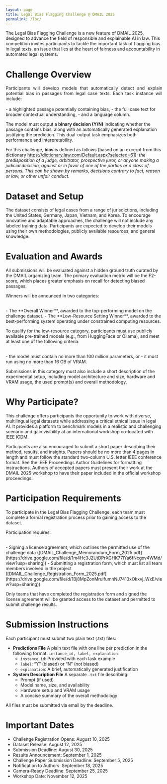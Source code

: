 ```yaml
---
layout: page
title: Legal Bias Flagging Challenge @ DMAIL 2025
permalink: /lbc/
---
```


The Legal Bias Flagging Challenge is a new feature of DMAIL 2025, designed to advance the field of responsible and explainable AI in law. This competition invites participants to tackle the important task of flagging bias in legal texts, an issue that lies at the heart of fairness and accountability in automated legal systems.
    
# **Challenge Overview**

<div style="text-align: justify">Participants will develop models that automatically detect and explain potential bias in passages from legal case texts. Each task instance will include: </div> 

<br/>
- a highlighted passage potentially containing bias, 
- the full case text for broader contextual understanding, 
- and a language column. 
<br/>

The model must output a **binary decision (Y/N)** indicating whether the passage contains bias, along with an automatically generated explanation justifying the prediction. This dual-output task emphasizes both performance and interpretability.

For this challenge, **bias** is defined as follows (based on an excerpt from this dictionary https://dictionary.law.com/Default.aspx?selected=61):
*the predisposition of a judge, arbitrator, prospective juror, or anyone making a judicial decision, against or in favor of one of the parties or a class of persons. This can be shown by remarks, decisions contrary to fact, reason or law, or other unfair conduct.* 


# **Dataset and Setup**

The dataset consists of legal cases from a range of jurisdictions, including the United States, Germany, Japan, Vietnam, and Korea. To encourage innovative and adaptable approaches, the challenge will not include any labeled training data. Participants are expected to develop their models using their own methodologies, publicly available resources, and general knowledge.

# **Evaluation and Awards**

All submissions will be evaluated against a hidden ground truth curated by the DMAIL organizing team. The primary evaluation metric will be the F2-score, which places greater emphasis on recall for detecting biased passages.

Winners will be announced in two categories:


<br/>
- The **Overall Winner**, awarded to the top-performing model on the challenge dataset.
- The **Low-Resource Setting Winner**, awarded to the best-performing system operating under constrained computing resources.
<br/>


To qualify for the low-resource category, participants must use publicly available pre-trained models (e.g., from HuggingFace or Ollama), and meet at least one of the following criteria: 

<br/>
- the model must contain no more than 100 million parameters, or 
- it must run using no more than 16 GB of VRAM. 
<br/>

Submissions in this category must also include a short description of the experimental setup, including model architecture and size, hardware and VRAM usage, the used prompt(s) and overall methodology.


# **Why Participate?**

This challenge offers participants the opportunity to work with diverse, multilingual legal datasets while addressing a critical ethical issue in legal AI. It provides a platform to benchmark models in a realistic and challenging scenario and gain visibility at an international workshop co-located with IEEE ICDM.

Participants are also encouraged to submit a short paper describing their method, results, and insights. Papers should be no more than 4 pages in length and must follow the standard two-column U.S. letter IEEE conference format. See the IEEE Proceedings Author Guidelines for formatting instructions. Authors of accepted papers must present their work at the DMAIL 2025 workshop to have their paper included in the official workshop proceedings.


# **Participation Requirements**

To participate in the Legal Bias Flagging Challenge, each team must complete a formal registration process prior to gaining access to the dataset.

Participation requires:

<br/>
- Signing a license agreement, which outlines the permitted use of the challenge data ([DMAIL_Challenge_Memorandum_Form_2025.pdf](https://drive.google.com/file/d/1m4Hc3J2UtDPrXGHK77lYa6fNcgxv4WMd/view?usp=sharing))
- Submitting a registration form, which must list all team members involved in the project ([DMAIL_Challenge_Registration_Form_2025.pdf](https://drive.google.com/file/d/1Bj8MpZonMrulfumhNJ7413xOkxvj_WxE/view?usp=sharing))
<br/>

Only teams that have completed the registration form and signed the license agreement will be granted access to the dataset and permitted to submit challenge results.


# **Submission Instructions**

Each participant must submit two plain text (.txt) files:

-   **Predictions File**
    A plain text file with one line per prediction in the following format: `instance_id, label, explanation`
    -   `instance_id`: Provided with each task example
    -   `label`: “Y” (biased) or “N” (not biased)
    -   `explanation`: A brief, automatically generated justification
-   **System Description File**
    A separate `.txt` file describing:
    -   Prompt (if used)
    -   Model name, size, and availability
    -   Hardware setup and VRAM usage
    -   A concise summary of the overall methodology


All files must be submitted via email by the deadline.


# **Important Dates**

-   Challenge Registration Opens: August 10, 2025
-   Dataset Release: August 12, 2025
-   Submission Deadline: August 30, 2025
-   Results Announcement: September 1, 2025
-   Challenge Paper Submission Deadline: September 5, 2025
-   Notification to Authors: September 18, 2025
-   Camera-Ready Deadline: September 25, 2025
-   Workshop Date: November 12, 2025


